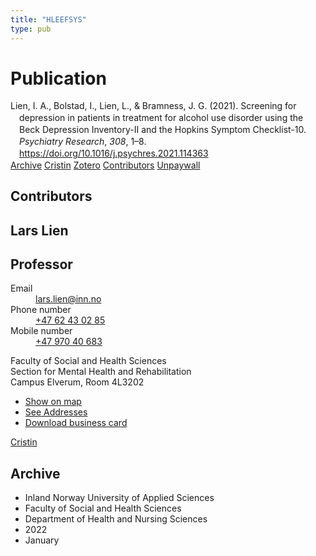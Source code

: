 ```yaml
---
title: "HLEEFSYS"
type: pub
---
```

<h1>Publication</h1>
<article id="csl-bib-container-HLEEFSYS" class="csl-bib-container">
  <div class="csl-bib-body" style="line-height: 1.35; padding-left: 1em; text-indent:-1em;">
  <div class="csl-entry">Lien, I. A., Bolstad, I., Lien, L., &amp; Bramness, J. G. (2021). Screening for depression in patients in treatment for alcohol use disorder using the Beck Depression Inventory-II and the Hopkins Symptom Checklist-10. <i>Psychiatry Research</i>, <i>308</i>, 1&#x2013;8. <a href="https://doi.org/10.1016/j.psychres.2021.114363">https://doi.org/10.1016/j.psychres.2021.114363</a></div>
</div>
  <div class="csl-bib-buttons">
    <a href="#taxonomy-article-HLEEFSYS" class="csl-bib-button">Archive</a>
    <a href alt="Cristin URL" class="csl-bib-button">Cristin</a>
    <a href alt="Zotero URL" class="csl-bib-button">Zotero</a>
    <a href="#contributors-article-HLEEFSYS" class="csl-bib-button">Contributors</a>
    <a href="https://doi.org/10.1016/j.psychres.2021.114363" class="csl-bib-button">Unpaywall</a>
  </div>
  <div id="csl-bib-meta-container-HLEEFSYS"></div>
</article>
<div id="csl-bib-meta-HLEEFSYS" class="csl-bib-meta">
  <article id="contributors-article-HLEEFSYS" class="contributors-article">
    <h1>Contributors</h1>
    <div class="personas">
<div class="vrtx-hinn-person-card">
<div class="photo">
<i class="lar la-user-circle missing-person"></i>
</div>
<div class="info">
<hgroup><h1>Lars Lien</h1>
<h2>Professor</h2>
</hgroup><dl>
<dt>Email</dt>
<dd>
<a href="mailto:lars.lien@inn.no">lars.lien@inn.no</a>
</dd>
<dt>Phone number</dt>
<dd><a href="tel:+4762430285">
+47 62 43 02 85
</a></dd>
<dt>Mobile number</dt>
<dd><a href="tel:+4797040683">
+47 970 40 683
</a></dd>
</dl>
<p>
Faculty of Social and Health Sciences<br>
Section for Mental Health and Rehabilitation<br>
Campus Elverum,
Room 4L3202
</p>
<ul class="vrtx-hinn-links">
<li><a href="https://www.google.com/maps?q=60.88177,11.53669">Show on map</a></li>
<li><a href="https://www.inn.no/english/find-an-employee/lars-lien.html#vrtx-hinn-addresses">See Addresses</a></li>
<li><a href="https://www.inn.no/english/find-an-employee/lars-lien.html?vrtx=vcf">Download business card</a></li>
</ul>
</div>
</div>
<a href="https://app.cristin.no/persons/show.jsf?id=14287" alt="Cristin URL" class="personas-cristin">Cristin</a>
</div>
  </article>
  <article id="taxonomy-article-HLEEFSYS" class="taxonomy-article">
    <h1>Archive</h1>
    <ul>
      <li>Inland Norway University of Applied Sciences</li>
      <li>Faculty of Social and Health Sciences</li>
      <li>Department of Health and Nursing Sciences</li>
      <li>2022</li>
      <li>January</li>
    </ul>
  </article>
</div>
